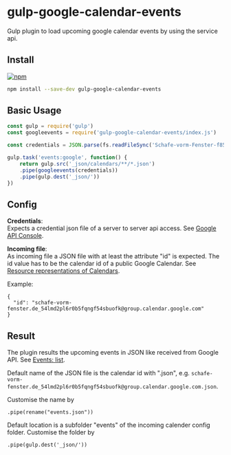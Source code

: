 # gulp-google-calendar-events

Gulp plugin to load upcoming google calendar events by using the service api.

## Install

[![npm](https://nodei.co/npm/gulp-google-calendar-events.svg?downloads=true)](https://nodei.co/npm/gulp-google-calendar-events/)

```sh
npm install --save-dev gulp-google-calendar-events
```

## Basic Usage

```javascript
const gulp = require('gulp')
const googleevents = require('gulp-google-calendar-events/index.js')

const credentials = JSON.parse(fs.readFileSync('Schafe-vorm-Fenster-f85d38f06aa2.json', 'utf8'))

gulp.task('events:google', function() {
	return gulp.src('_json/calendars/**/*.json')
	.pipe(googleevents(credentials))
	.pipe(gulp.dest('_json/'))
})
```

## Config

**Credentials**:  
Expects a credential json file of a server to server api access.
See [Google API Console](https://console.developers.google.com/project/_/apiui/apis/library).

**Incoming file**:  
As incoming file a JSON file with at least the attribute "id" is expected. The id value has to be the calendar id of a public Google Calendar. See [Resource representations of Calendars](https://developers.google.com/calendar/v3/reference/calendars#resource).

Example:

```
{
  "id": "schafe-vorm-fenster.de_54lmd2pl6r0b5fqngf54sbuofk@group.calendar.google.com"
}
```

## Result

The plugin results the upcoming events in JSON like received from Google API. See [Events: list](https://developers.google.com/calendar/v3/reference/events/list).

Default name of the JSON file is the calendar id with ".json", e.g. ```schafe-vorm-fenster.de_54lmd2pl6r0b5fqngf54sbuofk@group.calendar.google.com.json```.

Customise the name by 

```
.pipe(rename("events.json"))
```

Default location is a subfolder "events" of the incoming calender config folder. Customise the folder by 

```
.pipe(gulp.dest('_json/'))
```
